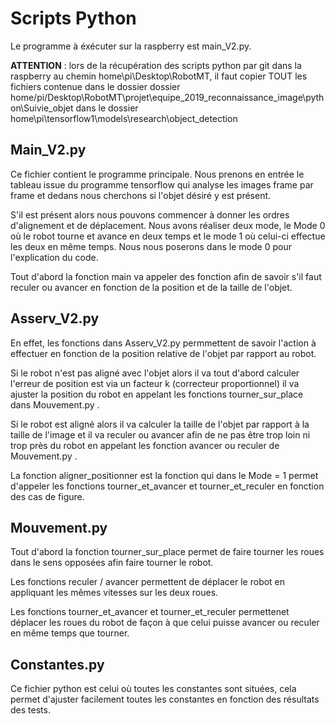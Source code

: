 # Scripts Python

Le programme à éxécuter sur la raspberry est main_V2.py.

__ATTENTION__ : lors de la récupération des scripts python par git dans la raspberry au chemin home\pi\Desktop\RobotMT, il faut copier TOUT les fichiers contenue dans le dossier dossier home/pi/Desktop\RobotMT\projet\equipe_2019_reconnaissance_image\python\Suivie_objet dans le dossier home\pi\tensorflow1\models\research\object_detection

## Main_V2.py

Ce fichier contient le programme principale.
Nous prenons en entrée le tableau issue du programme tensorflow qui analyse les images frame par frame et dedans nous cherchons si l'objet désiré y est présent.

S'il est présent alors nous pouvons commencer à donner les ordres d'alignement et de déplacement. Nous avons réaliser deux mode, le Mode 0 où le robot tourne et avance en deux temps et le mode 1 où celui-ci effectue les deux en même temps. Nous nous poserons dans le mode 0 pour l'explication du code.

Tout d'abord la fonction main va appeler des fonction afin de savoir s'il faut reculer ou avancer en fonction de la position et de la taille de l'objet.

## Asserv_V2.py

En effet, les fonctions dans Asserv_V2.py permmettent de savoir l'action à effectuer en fonction de la position relative de l'objet par rapport au robot.

Si le robot n'est pas aligné avec l'objet alors il va tout d'abord calculer l'erreur de position est via un facteur k (correcteur proportionnel) il va ajuster la position du robot en appelant les fonctions tourner_sur_place dans Mouvement.py .

Si le robot est aligné alors il va calculer la taille de l'objet par rapport à la taille de l'image et il va reculer ou avancer afin de ne pas être trop loin ni trop près du robot en appelant les fonction avancer ou reculer de Mouvement.py .

La fonction aligner_positionner est la fonction qui dans le Mode = 1 permet d'appeler les fonctions tourner_et_avancer et tourner_et_reculer en fonction des cas de  figure.
## Mouvement.py

Tout d'abord la fonction tourner_sur_place permet de faire tourner les roues dans le sens opposées afin faire tourner le robot.

Les fonctions reculer / avancer permettent de déplacer le robot en appliquant les mêmes vitesses sur les deux roues.

Les fonctions tourner_et_avancer et tourner_et_reculer permettenet déplacer les roues du robot de façon à que celui puisse avancer ou reculer en même temps que tourner.

## Constantes.py

Ce fichier python est celui où toutes les constantes sont situées, cela permet d'ajuster facilement toutes les constantes en fonction des résultats des tests.